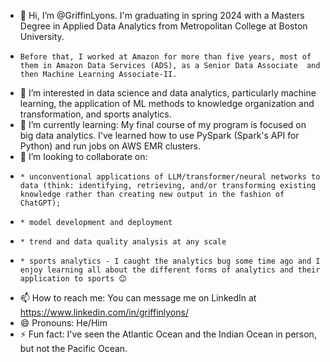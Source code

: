 - 👋 Hi, I’m @GriffinLyons. I'm graduating in spring 2024 with a Masters Degree in Applied Data Analytics from Metropolitan College at Boston University.
-     Before that, I worked at Amazon for more than five years, most of them in Amazon Data Services (ADS), as a Senior Data Associate  and then Machine Learning Associate-II.
- 👀 I’m interested in data science and data analytics, particularly machine learning, the application of ML methods to knowledge organization and transformation, and sports analytics.
- 🌱 I’m currently learning: My final course of my program is focused on big data analytics. I've learned how to use PySpark (Spark's API for Python) and run jobs on AWS EMR clusters.
- 💞️ I’m looking to collaborate on:
-     * unconventional applications of LLM/transformer/neural networks to data (think: identifying, retrieving, and/or transforming existing knowledge rather than creating new output in the fashion of ChatGPT);
-     * model development and deployment
-     * trend and data quality analysis at any scale
-     * sports analytics - I caught the analytics bug some time ago and I enjoy learning all about the different forms of analytics and their application to sports 😊
- 📫 How to reach me: You can message me on LinkedIn at https://www.linkedin.com/in/griffinlyons/
- 😄 Pronouns: He/Him
- ⚡ Fun fact: I've seen the Atlantic Ocean and the Indian Ocean in person, but not the Pacific Ocean.

<!---
--->
